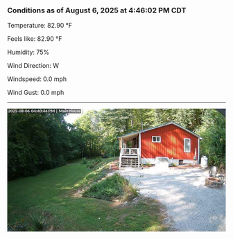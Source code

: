 ### Conditions as of August 6, 2025 at 4:46:02 PM CDT 

Temperature: 82.90 &deg;F

Feels like: 82.90 &deg;F

Humidity: 75%

Wind Direction: W

Windspeed: 0.0 mph

Wind Gust: 0.0 mph

---

<img src="./images/latest.jpeg"/>

